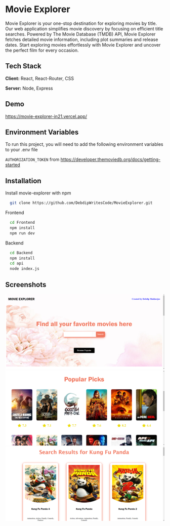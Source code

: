 
# Movie Explorer

Movie Explorer is your one-stop destination for exploring movies by title. Our web application simplifies movie discovery by focusing on efficient title searches. Powered by The Movie Database (TMDB) API, Movie Explorer fetches detailed movie information, including plot summaries and release dates. Start exploring movies effortlessly with Movie Explorer and uncover the perfect film for every occasion.



## Tech Stack

**Client:** React, React-Router, CSS

**Server:** Node, Express


## Demo

https://movie-explorer-in21.vercel.app/


## Environment Variables

To run this project, you will need to add the following environment variables to your .env file

`AUTHORIZATION_TOKEN` from https://developer.themoviedb.org/docs/getting-started


## Installation

Install movie-explorer with npm

```bash
  git clone https://github.com/DebdipWritesCode/MovieExplorer.git
```

Frontend

```bash
  cd Frontend
  npm install
  npm run dev
```
Backend

```bash
  cd Backend
  npm install
  cd api
  node index.js
```

    
## Screenshots

![Search Page](./readme-images/1.png)
![Popular Movies](./readme-images/2.png)
![Search Reults](./readme-images/3.png)


